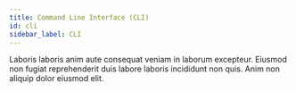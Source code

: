 ```yaml
---
title: Command Line Interface (CLI)
id: cli
sidebar_label: CLI
---
```


Laboris laboris anim aute consequat veniam in laborum excepteur. Eiusmod non fugiat reprehenderit duis labore laboris incididunt non quis. Anim non aliquip dolor eiusmod elit.

